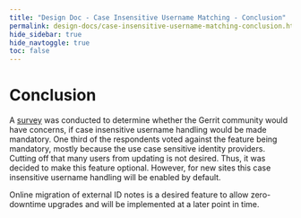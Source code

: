 ```yaml
---
title: "Design Doc - Case Insensitive Username Matching - Conclusion"
permalink: design-docs/case-insensitive-username-matching-conclusion.html
hide_sidebar: true
hide_navtoggle: true
toc: false
---
```


# Conclusion

A [survey](https://docs.google.com/presentation/d/1b68PfdGP4YvlYhAVN4CNlfFT5zmbJEN4IiTVUijEvSo/edit#slide=id.p)
was conducted to determine whether the Gerrit community would have
concerns, if case insensitive username handling would be made mandatory. One
third of the respondents voted against the feature being mandatory, mostly
because the use case sensitive identity providers. Cutting off that many users
from updating is not desired. Thus, it was decided to make this feature optional.
However, for new sites this case insensitive username handling will be enabled
by default.

Online migration of external ID notes is a desired feature to allow zero-downtime
upgrades and will be implemented at a later point in time.
